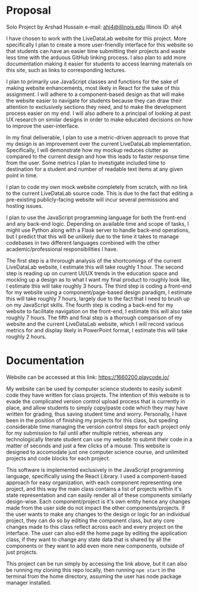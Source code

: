 # Proposal
Solo Project by Arshad Hussain
e-mail: ahj4@illinois.edu
Illinois ID: ahj4

I have chosen to work with the LiveDataLab website for this project. More specifically I plan to create a more user-friendly interface for this website so that students can have an easier time submitting their projects and waste less time with the arduous GitHub linking process. I also plan to add more documentation making it easier for students to access learning materials on this site, such as links to corresponding lectures.

I plan to primarily use JavaScript classes and functions for the sake of making website enhancements, most likely in React for the sake of this assignment. I will adhere to a component-based design as that will make the website easier to navigate for students because they can draw their attention to exclusively sections they need, and to make the development process easier on my end. I will also adhere to a principal of looking at past UX research on similar designs in order to make educated decisions on how to improve the user-interface.

In my final deliverable, I plan to use a metric-driven approach to prove that my design is an improvement over the current LiveDataLab implementation. Specifically, I will demonstrate how my mockup reduces clutter as compared to the current design and how this leads to faster response time from the user. Some metrics I plan to investigate included time to destination for a student and number of readable text items at any given point in time.

I plan to code my own mock website completely from scratch, with no link to the current LiveDataLab source code. This is due to the fact that editing a pre-existing publicly-facing website will incur several permissions and hosting issues.

I plan to use the JavaScript programming language for both the front-end and any back-end logic. Depending on available time and scope of tasks, I might use Python along with a Flask server to handle back-end operations, but I predict that this will be unlikely due to the time it takes to manage codebases in two different languages combined with the other academic/professional responsibilities I have.

The first step is a throrough analysis of the shortcomings of the current LiveDataLab website, I estimate this will take roughly 1 hour.
The second step is reading up on current UI/UX trends in the education space and mocking up a design as to what I want my final product to roughly look like, I estimate this will take roughly 3 hours.
The third step is coding a front-end for my website using a component/page-based design paradigm, I estimate this will take roughly 7 hours, largely due to the fact that I need to brush up on my JavaScript skills.
The fourth step is coding a back-end for my website to facilitate navigation on the front-end, I estimate this will also take roughly 7 hours.
The fifth and final step is a thorough comparison of my website and the current LiveDataLab website, which I will record various metrics for and display likely in PowerPoint format, I estimate this will take roughly 2 hours.

# Documentation
Website can be accessed at this link: https://1660200.playcode.io/

My website can be used by computer science students to easily submit code they have written for class projects. The intention of this website is to evade the complicated version control upload process that is currently in place, and allow students to simply copy/paste code which they may have written for grading, thus saving student time and worry. Personally, I have been in the position of finishing my projects for this class, but speding considerable time managing the version control steps for each project only for my submission to fail until after multiple retries, whereas any technologically literate student can use my website to submit their code in a matter of seconds and just a few clicks of a mouse. This website is designed to accomodate just one computer science course, and unlimited projects and code blocks for each project.

This software is implemented exclusively in the JavaScript programming language, specifically using the React Library. I used a component-based approach for easy organization, with each component representing one project, and this way the main class contains a list of projects within it's state representation and can easily render all of these components similarly design-wise. Each component/project is it's own entity hence any changes made from the user side do not impact the other components/projects. If the user wants to make any changes to the design or logic for an individual project, they can do so by editing the component class, but any core changes made to this class reflect across each and every project on the interface. The user can also edit the home page by editing the application class, if they want to change any state data that is shared by all the components or they want to add even more new components, outside of just projects.

This project can be run simply by accessing the link above, but it can also be running my cloning this repo locally, then running `npm start` in the terminal from the home directory, assuming the user has node package manager installed.
